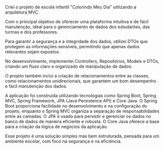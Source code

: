 Criei o projeto de escola infantil "Colorindo Meu Dia" utilizando a arquitetura MVC. 

Com o principal objetivo de oferecer uma plataforma intuitiva e de fácil manutenção, ideal para o gerenciamento de dados dos estudantes, das turmas e dos professores. 

Para garantir a segurança e a integridade dos dados, utilizei DTOs que protegem as informações sensíveis, permitindo que apenas dados relevantes sejam expostos.

No desenvolvimento, implementei Controllers, Repositórios, Models e DTOs, criando um fluxo claro e organizado de manipulação de dados. 

O projeto também inclui a criação de relacionamentos entre as classes, como relacionamentos unidirecionais, que garantem um bom desempenho e fácil manutenção dos dados.

A aplicação foi construída utilizando tecnologias como Spring Boot, Spring MVC, Spring Framework, JPA (Java Persistence API) e Core Java. 
O Spring Boot proporciona facilidade no desenvolvimento e na configuração do projeto, enquanto o Spring MVC organiza a separação de responsabilidades entre as camadas. 
O JPA é usado para persistir e gerenciar os dados no banco de dados de maneira eficiente e robusta. O Core Java oferece a base para a criação da lógica de negócios da aplicação.

Esse projeto é uma solução simples mas bem estruturada, pensada para um ambiente escolar, com foco na segurança e na eficiência.
